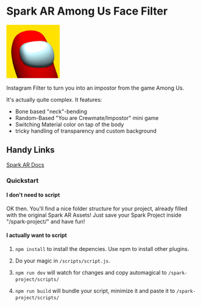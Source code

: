 # Spark AR Among Us Face Filter
<img src="https://github.com/internet-of-shit/spark-ar-impostor/blob/master/filtericon.png" height="140">
<!-- pshh. change in the url the repository link to your own -->

Instagram Filter to turn you into an impostor from the game Among Us.

It's actually quite complex. It features:
* Bone based "neck"-bending
* Random-Based "You are Crewmate/Impostor" mini game
* Switching Material color on tap of the body
* tricky handling of transparency and custom background

## Handy Links
[Spark AR Docs](https://sparkar.facebook.com/ar-studio/learn/documentation/guides/)

### Quickstart

#### I don't need to script

OK then. You'll find a nice folder structure for your project, already filled with the original Spark AR Assets! 
Just save your Spark Project inside "/spark-project/" and have fun!

#### I actually want to script

1. ```npm install``` to install the depencies. 
Use npm to install other plugins. 

2. Do your magic in ```/scripts/script.js```.

3. ```npm run dev``` will watch for changes and copy automagical to ```/spark-project/scripts/```

4. ```npm run build``` will bundle your script, minimize it and paste it to ```/spark-project/scripts/```
